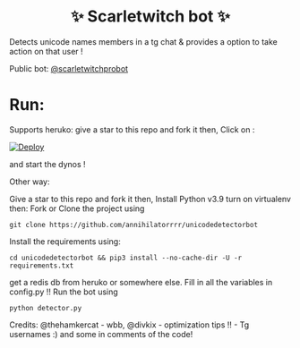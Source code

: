 <h1 align="center"> 
    ✨ Scarletwitch bot ✨ 
</h1>
Detects unicode names members in a tg chat & provides a option to take action on that user !

Public bot: [@scarletwitchprobot](https://telegram.me/scarletwitchprobot)

# Run:
Supports heruko:
give a star to this repo and fork it then,
Click on :

<a href="https://heroku.com/deploy?template=https://github.com/annihilatorrrr/unicodedetectorbot">
            <img src="https://www.herokucdn.com/deploy/button.svg" alt="Deploy">
        </a>

and start the dynos !

Other way:

Give a star to this repo and fork it then,
Install Python v3.9
turn on virtualenv then:
Fork or Clone the project using

``git clone https://github.com/annihilatorrrr/unicodedetectorbot``

Install the requirements using:

``cd unicodedetectorbot && pip3 install --no-cache-dir -U -r requirements.txt``

get a redis db from heruko or somewhere else.
Fill in all the variables in config.py !!
Run the bot using

``python detector.py``

Credits:
@thehamkercat - wbb, @divkix - optimization tips !! - Tg usernames :) and some in comments of the code!
